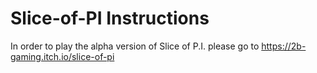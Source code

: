 # Slice-of-PI Instructions

In order to play the alpha version of Slice of P.I. please go to https://2b-gaming.itch.io/slice-of-pi

